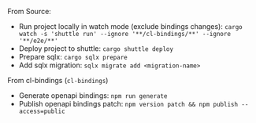 From Source:
- Run project locally in watch mode (exclude bindings changes): `cargo watch -s 'shuttle run' --ignore '**/cl-bindings/**' --ignore '**/e2e/**'`
- Deploy project to shuttle: `cargo shuttle deploy`
- Prepare sqlx: `cargo sqlx prepare`
- Add sqlx migration: `sqlx migrate add <migration-name>`

From cl-bindings (`cl-bindings`)
- Generate openapi bindings: `npm run generate`
- Publish openapi bindings patch: `npm version patch && npm publish --access=public`